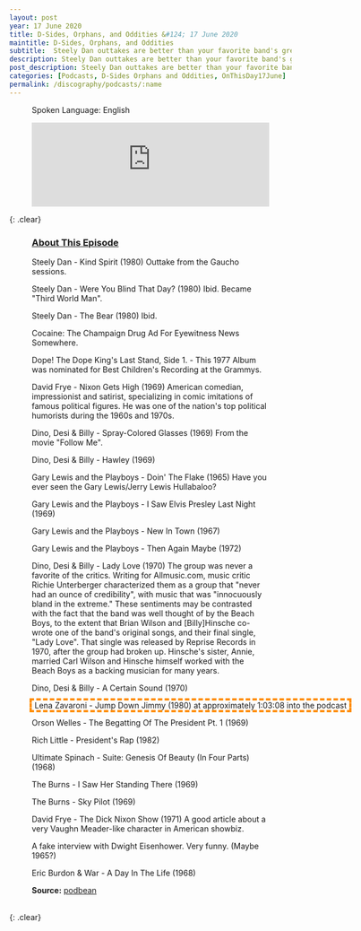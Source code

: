 ```yaml
---
layout: post
year: 17 June 2020
title: D-Sides, Orphans, and Oddities &#124; 17 June 2020
maintitle: D-Sides, Orphans, and Oddities
subtitle:  Steely Dan outtakes are better than your favorite band's greatest hits. Fight me
description: Steely Dan outtakes are better than your favorite band's greatest hits. Fight me.
post_description: Steely Dan outtakes are better than your favorite band's greatest hits. Fight me.
categories: [Podcasts, D-Sides Orphans and Oddities, OnThisDay17June]
permalink: /discography/podcasts/:name
---
```


<figure class="fig3">
<p>Spoken Language: English</p>
<iframe title="Steely Dan outtakes are better than your favorite band's greatest hits. Fight me. " allowtransparency="true" height="150" width="100%" style="border: none; min-width: min(100%, 430px);" scrolling="no" data-name="pb-iframe-player" src="https://www.podbean.com/player-v2/?from=embed&i=sdspj-dff0ff-pb&share=1&download=1&fonts=Arial&skin=1&font-color=&rtl=0&logo_link=&btn-skin=7&size=150"></iframe>
</figure>

{: .clear}

<figure class="fig3">
<h3 id="about"><a href="#about">About This Episode</a></h3>
<p>Steely Dan - Kind Spirit (1980) Outtake from the Gaucho sessions.</p>
<p>Steely Dan - Were You Blind That Day? (1980) Ibid. Became "Third World Man".</p>
<p>Steely Dan - The Bear (1980) Ibid.</p>
<p>Cocaine: The Champaign Drug Ad For Eyewitness News Somewhere.</p>
<p>Dope! The Dope King's Last Stand, Side 1.  - This 1977 Album was nominated for Best Children's Recording at the Grammys.</p>
<p>David Frye - Nixon Gets High (1969) American comedian, impressionist and satirist, specializing in comic imitations of famous political figures. He was one of the nation's top political humorists during the 1960s and 1970s.</p>
<p>Dino, Desi & Billy - Spray-Colored Glasses (1969) From the movie "Follow Me".</p>
<p>Dino, Desi & Billy - Hawley (1969)</p>
<p>Gary Lewis and the Playboys - Doin' The Flake (1965) Have you ever seen the Gary Lewis/Jerry Lewis Hullabaloo?</p>
<p>Gary Lewis and the Playboys - I Saw Elvis Presley Last Night (1969)</p>
<p>Gary Lewis and the Playboys - New In Town  (1967)</p>
<p>Gary Lewis and the Playboys - Then Again Maybe (1972)</p>
<p>Dino, Desi & Billy - Lady Love (1970) The group was never a favorite of the critics. Writing for Allmusic.com, music critic Richie Unterberger characterized them as a group that "never had an ounce of credibility", with music that was "innocuously bland in the extreme." These sentiments may be contrasted with the fact that the band was well thought of by the Beach Boys, to the extent that Brian Wilson and [Billy]Hinsche co-wrote one of the band's original songs, and their final single, "Lady Love". That single was released by Reprise Records in 1970, after the group had broken up. Hinsche's sister, Annie, married Carl Wilson and Hinsche himself worked with the Beach Boys as a backing musician for many years.</p>
<p>Dino, Desi & Billy - A Certain Sound  (1970)</p>
<p style="outline: 4px dashed darkorange;width: max-content;padding: 0 5px;">Lena Zavaroni - Jump Down Jimmy (1980) at approximately 1:03:08 into the podcast</p>
<p>Orson Welles - The Begatting Of The President Pt. 1 (1969)</p>
<p>Rich Little - President's Rap (1982)</p>
<p>Ultimate Spinach - Suite: Genesis Of Beauty (In Four Parts) (1968)</p>
<p>The Burns - I Saw Her Standing There (1969)</p>
<p>The Burns - Sky Pilot (1969)</p>
<p>David Frye - The Dick Nixon Show (1971) A good article about a very Vaughn Meader-like character in American showbiz.</p>
<p>A fake interview with Dwight Eisenhower. Very funny. (Maybe 1965?)</p>
<p>Eric Burdon & War - A Day In The Life (1968)</p>
<p><strong>Source:</strong> <a class="external-link" href="https://dsides.podbean.com/e/steely-dan">podbean</a></p>
</figure>

<br />{: .clear}

